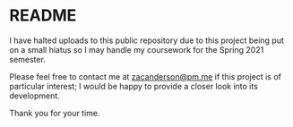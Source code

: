 # README

I have halted uploads to this public repository due to this project being put on a small hiatus so I may handle my coursework for the Spring 2021 semester.

Please feel free to contact me at zacanderson@pm.me if this project is of particular interest; I would be happy to provide a closer look into its development.

Thank you for your time.

